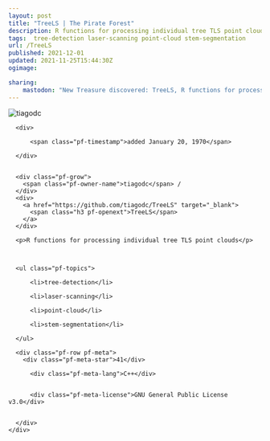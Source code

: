 ```yaml
---
layout: post
title: "TreeLS | The Pirate Forest"
description: R functions for processing individual tree TLS point clouds
tags:  tree-detection laser-scanning point-cloud stem-segmentation
url: /TreeLS
published: 2021-12-01
updated: 2021-11-25T15:44:30Z
ogimage: 

sharing:
    mastodon: "New Treasure discovered: TreeLS, R functions for processing individual tree TLS point clouds"
---
```


<div class="pf-night-sky-spacer">
    <div id="pf-night-sky" data-stars="41" data-owner="tiagodc" data-repo="TreeLS">
        <div id="pf-open-dialog" class="pf-meta-star pf-star-todo"></div>
        <dialog id="pf-star-dialog">
            Star this Repository to putt a smile on the Developers face.
            <div class="pf-row">
                <div class="pf-grow"></div>
                <div><a class="pf-unterlines" href="https://github.com/tiagodc/TreeLS" target="_blank">VISIT REPOSITORY</a></div>
            </div>
        </dialog>
    </div>
    
</div>

<div class="pf-ship-list">
    <div class="pf-row pf-pirate pf-small-column" data-pirate-id="bRjzPAh-ZWuvvKY1KPx8Q">
    <div>
      <!--<a href="https://github.com/tiagodc" target="blank">-->
        <div class="pf-pirate-avatar">
          <div class="pf-cross pf-clickable"  onclick="collect('bRjzPAh-ZWuvvKY1KPx8Q'); return false;"></div>
          <img src="https://avatars.githubusercontent.com/u/19391644?v=4" title="tiagodc" alt="tiagodc"/>
      </div>
      <!--</a>
      <div class="pf-pirate-actions">
        <a class="pf-treasure-add"  title="save in my treasure chest" onclick="collect('bRjzPAh-ZWuvvKY1KPx8Q'); return false;" href="#">
          <img src="./assets/coin.svg" alt="treasure"/>
        </a>
        <a class="pf-treasure-remove" onclick="throwAway('bRjzPAh-ZWuvvKY1KPx8Q'); return false;">remove</a>
      </div>-->
    </div>
    <div class="pf-ship">

      <div>
        
          <span class="pf-timestamp">added January 20, 1970</span>
        
      </div>
      
      
      <div class="pf-grow">
        <span class="pf-owner-name">tiagodc</span> / 
      </div>
      <div>
        <a href="https://github.com/tiagodc/TreeLS" target="_blank">
          <span class="h3 pf-openext">TreeLS</span>
        </a>
      </div>

      <p>R functions for processing individual tree TLS point clouds</p>

      

      <ul class="pf-topics">
        
          <li>tree-detection</li>
        
          <li>laser-scanning</li>
        
          <li>point-cloud</li>
        
          <li>stem-segmentation</li>
        
      </ul>

      <div class="pf-row pf-meta">
        <div class="pf-meta-star">41</div>
        
          <div class="pf-meta-lang">C++</div>
        
        
          <div class="pf-meta-license">GNU General Public License v3.0</div>
        
        
      </div>
    </div>
  </div>
</div>
